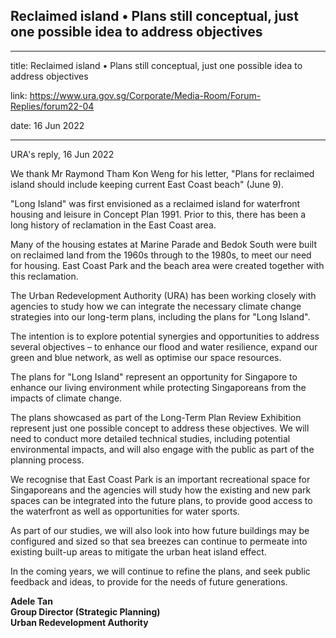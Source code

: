 ## Reclaimed island • Plans still conceptual, just one possible idea to address objectives

---

title: Reclaimed island • Plans still conceptual, just one possible idea to address objectives

link: https://www.ura.gov.sg/Corporate/Media-Room/Forum-Replies/forum22-04

date: 16 Jun 2022

---

URA's reply, 16 Jun 2022

We thank Mr Raymond Tham Kon Weng for his letter, "Plans for reclaimed island should include keeping current East Coast beach" (June 9).

"Long Island" was first envisioned as a reclaimed island for waterfront housing and leisure in Concept Plan 1991. Prior to this, there has been a long history of reclamation in the East Coast area.

Many of the housing estates at Marine Parade and Bedok South were built on reclaimed land from the 1960s through to the 1980s, to meet our need for housing. East Coast Park and the beach area were created together with this reclamation.

The Urban Redevelopment Authority (URA) has been working closely with agencies to study how we can integrate the necessary climate change strategies into our long-term plans, including the plans for "Long Island".

The intention is to explore potential synergies and opportunities to address several objectives – to enhance our flood and water resilience, expand our green and blue network, as well as optimise our space resources.

The plans for "Long Island" represent an opportunity for Singapore to enhance our living environment while protecting Singaporeans from the impacts of climate change.

The plans showcased as part of the Long-Term Plan Review Exhibition represent just one possible concept to address these objectives. We will need to conduct more detailed technical studies, including potential environmental impacts, and will also engage with the public as part of the planning process.

We recognise that East Coast Park is an important recreational space for Singaporeans and the agencies will study how the existing and new park spaces can be integrated into the future plans, to provide good access to the waterfront as well as opportunities for water sports.

As part of our studies, we will also look into how future buildings may be configured and sized so that sea breezes can continue to permeate into existing built-up areas to mitigate the urban heat island effect.

In the coming years, we will continue to refine the plans, and seek public feedback and ideas, to provide for the needs of future generations.

**Adele Tan  
Group Director (Strategic Planning)  
Urban Redevelopment Authority**
